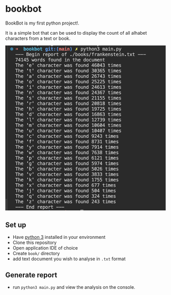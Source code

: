 # bookbot

BookBot is my first python project!.

It is a simple bot that can be used to display the count of all alhabet characters from a text or book.

![sample report](snap_shot.png)

## Set up
* Have [python 3](https://www.python.org/downloads/) installed in your environment
* Clone this repository
* Open application IDE of choice
* Create `book/` directory
* add text document you wish to analyse in `.txt` format

## Generate report
* run `python3 main.py` and view the analysis on the console.